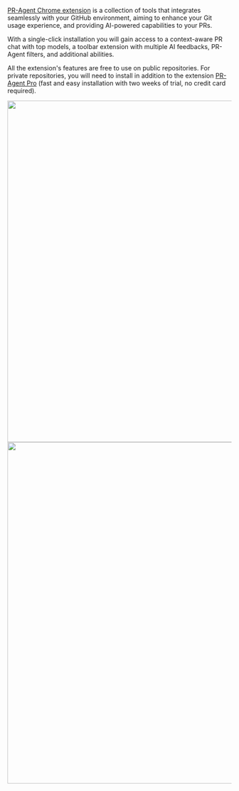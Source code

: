 [PR-Agent Chrome extension](https://chromewebstore.google.com/detail/pr-agent-chrome-extension/ephlnjeghhogofkifjloamocljapahnl) is a collection of tools that integrates seamlessly with your GitHub environment, aiming to enhance your Git usage experience, and providing AI-powered capabilities to your PRs.

With a single-click installation you will gain access to a context-aware PR chat with top models, a toolbar extension with multiple AI feedbacks, PR-Agent filters, and additional abilities.

All the extension's features are free to use on public repositories. For private repositories, you will need to install in addition to the extension [PR-Agent Pro](https://github.com/apps/codiumai-pr-agent-pro)  (fast and easy installation with two weeks of trial, no credit card required).

<img src="https://codium.ai/images/pr_agent/pr_chat1.png" width="768">
<img src="https://codium.ai/images/pr_agent/pr_chat2.png" width="768">
